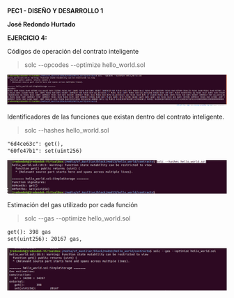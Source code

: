 **PEC1 - DISEÑO Y DESARROLLO 1**

**José Redondo Hurtado**

**EJERCICIO 4:**

Códigos de operación del contrato inteligente

> solc --opcodes --optimize hello_world.sol

![Pantallazo](img/pic_4_opcodes.PNG)


 Identificadores de las funciones que existan dentro del contrato inteligente.

> solc --hashes hello_world.sol

	"6d4ce63c": get(),
	"60fe47b1": set(uint256)

![Pantallazo](img/pic_4_ids.png)

Estimación del gas utilizado por cada función
    
> solc --gas --optimize hello_world.sol

    get(): 398 gas
    set(uint256): 20167 gas,

![Pantallazo](img/pic_4_gas_estimation.PNG)

